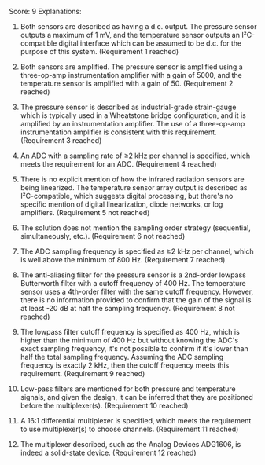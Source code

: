 Score: 9
Explanations: 
1. Both sensors are described as having a d.c. output. The pressure sensor outputs a maximum of 1 mV, and the temperature sensor outputs an I²C-compatible digital interface which can be assumed to be d.c. for the purpose of this system. (Requirement 1 reached)

2. Both sensors are amplified. The pressure sensor is amplified using a three-op-amp instrumentation amplifier with a gain of 5000, and the temperature sensor is amplified with a gain of 50. (Requirement 2 reached)

3. The pressure sensor is described as industrial-grade strain-gauge which is typically used in a Wheatstone bridge configuration, and it is amplified by an instrumentation amplifier. The use of a three-op-amp instrumentation amplifier is consistent with this requirement. (Requirement 3 reached)

4. An ADC with a sampling rate of ≥2 kHz per channel is specified, which meets the requirement for an ADC. (Requirement 4 reached)

5. There is no explicit mention of how the infrared radiation sensors are being linearized. The temperature sensor array output is described as I²C-compatible, which suggests digital processing, but there's no specific mention of digital linearization, diode networks, or log amplifiers. (Requirement 5 not reached)

6. The solution does not mention the sampling order strategy (sequential, simultaneously, etc.). (Requirement 6 not reached)

7. The ADC sampling frequency is specified as ≥2 kHz per channel, which is well above the minimum of 800 Hz. (Requirement 7 reached)

8. The anti-aliasing filter for the pressure sensor is a 2nd-order lowpass Butterworth filter with a cutoff frequency of 400 Hz. The temperature sensor uses a 4th-order filter with the same cutoff frequency. However, there is no information provided to confirm that the gain of the signal is at least -20 dB at half the sampling frequency. (Requirement 8 not reached)

9. The lowpass filter cutoff frequency is specified as 400 Hz, which is higher than the minimum of 400 Hz but without knowing the ADC's exact sampling frequency, it's not possible to confirm if it's lower than half the total sampling frequency. Assuming the ADC sampling frequency is exactly 2 kHz, then the cutoff frequency meets this requirement. (Requirement 9 reached)

10. Low-pass filters are mentioned for both pressure and temperature signals, and given the design, it can be inferred that they are positioned before the multiplexer(s). (Requirement 10 reached)

11. A 16:1 differential multiplexer is specified, which meets the requirement to use multiplexer(s) to choose channels. (Requirement 11 reached)

12. The multiplexer described, such as the Analog Devices ADG1606, is indeed a solid-state device. (Requirement 12 reached)
